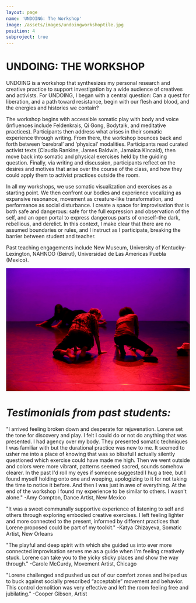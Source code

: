 ```yaml
---
layout: page
name: 'UNDOING: The Workshop'
image: /assets/images/undoingworkshoptile.jpg
position: 4
subproject: true
---
```


# UNDOING: THE WORKSHOP

UNDOING is a workshop that synthesizes my personal research and creative practice to support investigation by a wide audience of creatives and activists. For UNDOING, I began with a central question: Can a quest for liberation, and a path toward resistance, begin with our flesh and blood, and the energies and histories we contain? 

The workshop begins with accessible somatic play with body and voice (influences include Feldenkrais, Qi Gong, Bodytalk, and meditative practices). Participants then address what arises in their somatic experience through writing. From there, the workshop bounces back and forth between ‘cerebral’ and ‘physical’ modalities. Participants read curated activist texts (Claudia Rankine, James Baldwin, Jamaica Kincaid), then move back into somatic and physical exercises held by the guiding question. Finally, via writing and discussion, participants reflect on the desires and motives that arise over the course of the class, and how they could apply them to activist practices outside the room. 

In all my workshops, we use somatic visualization and exercises as a starting point. We then confront our bodies and experience vocalizing as expansive resonance, movement as creature-like transformation, and performance as social disturbance. I create a space for improvisation that is both safe and dangerous: safe for the full expression and observation of the self, and an open portal to express dangerous parts of oneself–the dark, rebellious, and derelict. In this context, I make clear that there are no assumed boundaries or rules, and I instruct as I participate, breaking the barrier between student and teacher.

Past teaching engagements include New Museum, University of Kentucky-Lexington, NAHNOO (Beirut), Universidad de Las Americas Puebla (Mexico).

  ![LoreneAndSimoneCPR](/assets/images/undoingworkshopsitephoto.jpeg)

# _Testimonials from past students:_

"I arrived feeling broken down and desperate for rejuvenation. Lorene set the tone for discovery and play. I felt I could do or not do anything that was presented. I had agency over my body. They presented somatic techniques I was familiar with but the durational practice was new to me. It seemed to usher me into a place of knowing that was so blissful I actually silently questioned which exercise could have made me high. Then we went outside and colors were more vibrant, patterns seemed sacred, sounds somehow clearer. In the past I'd roll my eyes if someone suggested I hug a tree, but I found myself holding onto one and weeping, apologizing to it for not taking the time to notice it before. And then I was just in awe of everything. At the end of the workshop I found my experience to be similar to others. I wasn't alone." -Amy Compton, Dance Artist, New Mexico

"It was a sweet communally supportive experience of listening to self and others through exploring embodied creative exercises. I left feeling lighter and more connected to the present, informed by different practices that Lorene proposed could be part of my toolkit." -Katya Chizayeva, Somatic Artist, New Orleans

"The playful and deep spirit with which she guided us into ever more connected improvisation serves me as a guide when I'm feeling creatively stuck. Lorene can take you to the yicky sticky places and show the way through." -Carole McCurdy, Movement Artist, Chicago

"Lorene challenged and pushed us out of our comfort zones and helped us to buck against socially prescribed “acceptable” movement and behavior. This control demolition was very effective and left the room feeling free and jubilating." -Cooper Gibson, Artist




